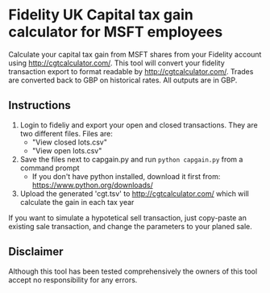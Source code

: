 # Fidelity UK Capital tax gain calculator for MSFT employees
Calculate your capital tax gain from MSFT shares from your Fidelity account using http://cgtcalculator.com/. This tool will convert your fidelity transaction export to format readable by http://cgtcalculator.com/. Trades are converted back to GBP on historical rates. All outputs are in GBP.

## Instructions
1. Login to fideliy and export your open and closed transactions. They are two different files. Files are:
    - "View closed lots.csv"
    - "View open lots.csv"
2. Save the files next to capgain.py and run `python capgain.py` from a command prompt
    - If you don't have python installed, download it first from: https://www.python.org/downloads/
3. Upload the generated 'cgt.tsv' to http://cgtcalculator.com/ which will calculate the gain in each tax year

If you want to simulate a hypotetical sell transaction, just copy-paste an existing sale transaction, and change the parameters to your planed sale.

## Disclaimer
Although this tool has been tested comprehensively the owners of this tool accept no responsibility for any errors.